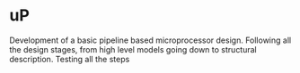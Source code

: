 # uP
Development of a basic pipeline based microprocessor design. Following all the design stages, from high level models going down to structural description. Testing all the steps
